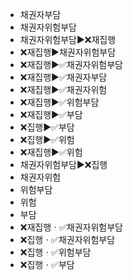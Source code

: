 - 채권자부담
- 채권자위험부담
- 채권자위험부담▶️❌재집행
- ❌재집행▶️채권자위험부담
- ❌재집행▶️✅채권자위험부담
- ❌재집행▶️✅채권자부담
- ❌재집행▶️✅채권자위험
- ❌재집행▶️✅위험부담
- ❌재집행▶️✅부담
- ❌집행▶️✅부담
- ❌집행▶️✅위험
- ❌재집행▶️✅위험
- 채권자위험부담▶️❌집행
- 채권자위험
- 위험부담
- 위험
- 부담
- ❌재집행ㆍ✅채권자위험부담
- ❌집행ㆍ✅채권자위험부담
- ❌집행ㆍ✅위험부담
- ❌집행ㆍ✅부담